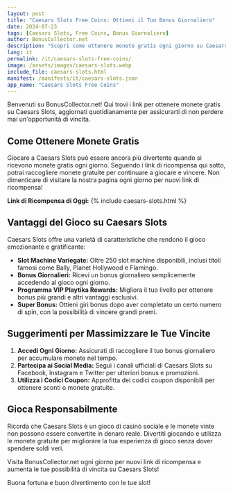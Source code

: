 ```yaml
---
layout: post
title: "Caesars Slots Free Coins: Ottieni il Tuo Bonus Giornaliero"
date: 2024-07-23
tags: [Caesars Slots, Free Coins, Bonus Giornaliero]
author: BonusCollector.net
description: "Scopri come ottenere monete gratis ogni giorno su Caesars Slots e aumenta le tue possibilità di vincita con i nostri link di ricompensa aggiornati quotidianamente."
lang: it
permalink: /it/caesars-slots-free-coins/
image: /assets/images/caesars-slots.webp
include_file: caesars-slots.html
manifest: /manifests/it/caesars-slots.json
app_name: "Caesars Slots Free Coins"
---
```


Benvenuti su BonusCollector.net! Qui trovi i link per ottenere monete gratis su Caesars Slots, aggiornati quotidianamente per assicurarti di non perdere mai un'opportunità di vincita.

## Come Ottenere Monete Gratis

Giocare a Caesars Slots può essere ancora più divertente quando si ricevono monete gratis ogni giorno. Seguendo i link di ricompensa qui sotto, potrai raccogliere monete gratuite per continuare a giocare e vincere. Non dimenticare di visitare la nostra pagina ogni giorno per nuovi link di ricompensa!

**Link di Ricompensa di Oggi:**
{% include caesars-slots.html %}

## Vantaggi del Gioco su Caesars Slots

Caesars Slots offre una varietà di caratteristiche che rendono il gioco emozionante e gratificante:
- **Slot Machine Variegate:** Oltre 250 slot machine disponibili, inclusi titoli famosi come Bally, Planet Hollywood e Flamingo.
- **Bonus Giornalieri:** Ricevi un bonus giornaliero semplicemente accedendo al gioco ogni giorno.
- **Programma VIP Playtika Rewards:** Migliora il tuo livello per ottenere bonus più grandi e altri vantaggi esclusivi.
- **Super Bonus:** Ottieni giri bonus dopo aver completato un certo numero di spin, con la possibilità di vincere grandi premi.

## Suggerimenti per Massimizzare le Tue Vincite

1. **Accedi Ogni Giorno:** Assicurati di raccogliere il tuo bonus giornaliero per accumulare monete nel tempo.
2. **Partecipa ai Social Media:** Segui i canali ufficiali di Caesars Slots su Facebook, Instagram e Twitter per ulteriori bonus e promozioni.
3. **Utilizza i Codici Coupon:** Approfitta dei codici coupon disponibili per ottenere sconti o monete gratuite.

## Gioca Responsabilmente

Ricorda che Caesars Slots è un gioco di casinò sociale e le monete vinte non possono essere convertite in denaro reale. Divertiti giocando e utilizza le monete gratuite per migliorare la tua esperienza di gioco senza dover spendere soldi veri.

Visita BonusCollector.net ogni giorno per nuovi link di ricompensa e aumenta le tue possibilità di vincita su Caesars Slots!

Buona fortuna e buon divertimento con le tue slot!